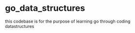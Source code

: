 # go_data_structures

this codebase is for the purpose of learning go through coding datastructures
